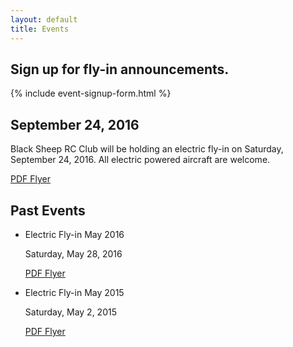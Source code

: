 ```yaml
---
layout: default
title: Events
---
```

## Sign up for fly-in announcements.

{% include event-signup-form.html %}

## September 24, 2016

Black Sheep RC Club will be holding an electric fly-in on Saturday, September
24, 2016. All electric powered aircraft are welcome.

[PDF Flyer](/events/bsrcc-electric-fly-in-2016-08.pdf)

## Past Events

- Electric Fly-in May 2016

    Saturday, May 28, 2016

    [PDF Flyer](/events/bsrcc-electric-fly-in-2016.pdf)

- Electric Fly-in May 2015

    Saturday, May 2, 2015

    [PDF Flyer](/events/bsrcc-electric-fly-in-2015.pdf)
